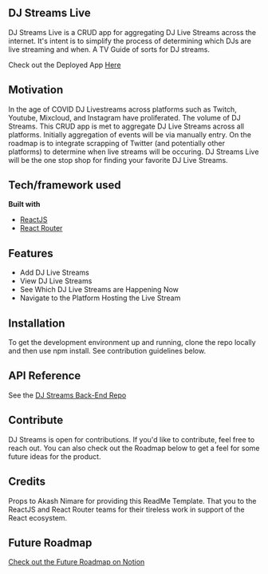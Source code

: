 ## DJ Streams Live
DJ Streams Live is a CRUD app for aggregating DJ Live Streams across the internet. It's intent is to simplify the process of determining which DJs are live streaming and when. A TV Guide of sorts for DJ streams.

Check out the Deployed App [Here](http://djstreams.live)

## Motivation
In the age of COVID DJ Livestreams across platforms such as Twitch, Youtube, Mixcloud, and Instagram have proliferated. The volume of DJ Streams. This CRUD app is met to aggregate DJ Live Streams across all platforms. Initially aggregation of events will be via manually entry. On the roadmap is to integrate scrapping of Twitter (and potentially other platforms) to determine when live streams will be occuring. DJ Streams Live will be the one stop shop for finding your favorite DJ Live Streams.

## Tech/framework used

<b>Built with</b>
- [ReactJS](https://reactjs.org)
- [React Router](https://reactrouter.com/)

## Features
- Add DJ Live Streams
- View DJ Live Streams
- See Which DJ Live Streams are Happening Now
- Navigate to the Platform Hosting the Live Stream

## Installation
To get the development environment up and running, clone the repo locally and then use npm install. See contribution guidelines below.

## API Reference

See the [DJ Streams Back-End Repo](https://github.com/smv5047/djstreams-be)

## Contribute

DJ Streams is open for contributions. If you'd like to contribute, feel free to reach out. You can also check out the Roadmap below to get a feel for some future ideas for the product.

## Credits
Props to Akash Nimare for providing this ReadMe Template. That you to the ReactJS and React Router teams for their tireless work in support of the React ecosystem.

## Future Roadmap

[Check out the Future Roadmap on Notion](https://www.notion.so/a18c8e940ca04dc8a9df6fa191a0ed55?v=0962f0a498a942aab11e0b733c2a2570)
